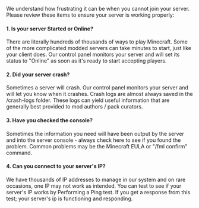 We understand how frustrating it can be when you cannot join your server. Please review these items to ensure your server is working properly:

#### 1. Is your server Started or Online?
There are literally hundreds of thousands of ways to play Minecraft. Some of the more complicated modded servers can take minutes to start, just like your client does. Our control panel monitors your server and will set its status to "Online" as soon as it's ready to start accepting players. 



#### 2. Did your server crash?
Sometimes a server will crash. Our control panel monitors your server and will let you know when it crashes. Crash logs are almost always saved in the /crash-logs folder. These logs can yield useful information that are generally best provided to mod authors / pack curators.



#### 3. Have you checked the console?
Sometimes the information you need will have been output by the server and into the server console - always check here to see if you found the problem. Common problems may be the Minecraft EULA or "/fml confirm" command.



#### 4. Can you connect to your server's IP?

We have thousands of IP addresses to manage in our system and on rare occasions, one IP may not work as intended. You can test to see if your server's IP works by Performing a Ping test. If you get a response from this test; your server's ip is functioning and responding.

